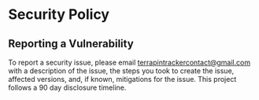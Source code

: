 <h1 id="security-policy">Security Policy</h1>

<h2 id="reporting-a-vulnerability">Reporting a Vulnerability</h2>

<p>To report a security issue, please email <a href="mailto:terrapintrackercontact@gmail.com">terrapintrackercontact@gmail.com</a> with a description of the issue, the steps you took to create the issue, affected versions, and, if known, mitigations for the issue. This project follows a 90 day disclosure timeline.</p>
